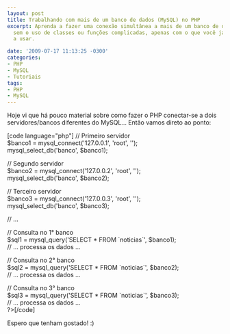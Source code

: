 ```yaml
---
layout: post
title: Trabalhando com mais de um banco de dados (MySQL) no PHP
excerpt: Aprenda a fazer uma conexão simultânea a mais de um banco de dados do MySQL
  sem o uso de classes ou funções complicadas, apenas com o que você já está acostumado
  a usar.

date: '2009-07-17 11:13:25 -0300'
categories:
- PHP
- MySQL
- Tutoriais
tags:
- PHP
- MySQL
---
```

<p>Hoje vi que há pouco material sobre como fazer o PHP conectar-se a dois servidores/bancos diferentes do MySQL... Então vamos direto ao ponto:</p>
<p>[code language="php"]<?php<br />
	// Primeiro servidor<br />
	$banco1 = mysql_connect('127.0.0.1', 'root', '');<br />
	mysql_select_db('banco', $banco1);</p>
<p>	// Segundo servidor<br />
	$banco2 = mysql_connect('127.0.0.2', 'root', '');<br />
	mysql_select_db('banco', $banco2);</p>
<p>	// Terceiro servidor<br />
	$banco3 = mysql_connect('127.0.0.3', 'root', '');<br />
	mysql_select_db('banco', $banco3);</p>
<p>	// ...</p>
<p>	// Consulta no 1° banco<br />
	$sql1 = mysql_query('SELECT * FROM `noticias`', $banco1);<br />
	// ... processa os dados ...</p>
<p>	// Consulta no 2° banco<br />
	$sql2 = mysql_query('SELECT * FROM `noticias`', $banco2);<br />
	// ... processa os dados ...</p>
<p>	// Consulta no 3° banco<br />
	$sql3 = mysql_query('SELECT * FROM `noticias`', $banco3);<br />
	// ... processa os dados ...<br />
?>[/code]</p>
<p>Espero que tenham gostado! :)</p>
